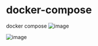 # docker-compose
docker compose
![image](https://github.com/Nidhidevops/docker-compose/assets/140115299/e4743b71-7f77-47f0-b9e1-0f90e5fadca7)

![image](https://github.com/Nidhidevops/docker-compose/assets/140115299/da7b230e-676a-43bb-a1de-9b0512b8f4fa)

